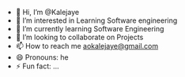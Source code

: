 - 👋 Hi, I’m @Kalejaye
- 👀 I’m interested in Learning Software engineering
- 🌱 I’m currently learning Software Engineering
- 💞️ I’m looking to collaborate on Projects
- 📫 How to reach me aokalejaye@gmail.com
- 😄 Pronouns: he
- ⚡ Fun fact: ...

<!---
Kalejaye/Kalejaye is a ✨ special ✨ repository because its `README.md` (this file) appears on your GitHub profile.
You can click the Preview link to take a look at your changes.
--->
